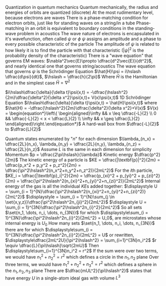 Quantization in quantum mechanics
	Quantum mechanically, the radius and energies of orbits are quantized (discrete)
	At the most rudimentary level, because electrons are waves
	There is a phase-matching condition for electron orbits, just like for standing waves on a string/in a tube
	Phase-matching in an orbit is equivalent to boundary conditions in the standing-wave problem in acoustics
	The wave nature of electrons is encapsulated in it's wavefunction, often called $\psi$ or $\phi$
	$\psi$ assigns an amplitude and a phase to every possible characteristic of the particle
	The amplitude of $\psi$ is related to how likely it is to find the particle with that characteristic ($|\psi|^2$ is the probability density of the characteristic)
	There is a "wave equation" that governs EM waves: $\nabla^2\vec{E}\propto \dfrac{d^2\vec{E}}{dt^2}$, and nearly identical one that governs string/acoustics
	The wave equation that governs $\psi$ is the Schrödinger Equation
		$\hat{H}\psi = i\hslash \dfrac{d\psi}{dt}$, $\hslash = \dfrac{h}{2\pi}$
		Where $\hat{H}$ is the Hamiltonian and in the simplest case $\hat{H} = \nabla^2$

$i\hslash\dfrac{\delta}{\delta t}\psi(x,t) = -\dfrac{\hslash^2}{2m}\dfrac{\delta^2}{\delta x^2}\psi(x,t)+ V(x)\psi(x,t)$ 1D Schrödinger Equation
	$i\hslash\dfrac{\delta}{\delta t}\psi(x,t) = \hat{H}\psi(x,t)$ where $\hat{H} = -\dfrac{\hslash^2}{2m}\dfrac{\delta^2}{\delta x^2}+V(x)$
	$V(x) = \begin{equation*}\left\{ \begin{aligned}\infty &&  x \leq \dfrac{-L}{2} \\ 0 &&  \dfrac{-L}{2} < x < \dfrac{L}{2} \\ \infty &&  x \geq \dfrac{L}{2} \end{aligned}\right.\end{equation*}$
	A hard-wall box from $\dfrac{-L}{2}$ to $\dfrac{L}{2}$

Quantum states enumerated by "$n$" for each dimension
	$\lambda_{n_x} = \dfrac{2L}{n_x}, \lambda_{n_y} = \dfrac{2L}{n_y}, \lambda_{n_z} = \dfrac{2L}{n_z}$
		Assume $L$ is the same in each dimension for simplicity
	Momentum $p = \dfrac{2\pi\hslash}{\lambda}$
	Kinetic energy $\dfrac{p^2}{2m}$
	The kinetic energy of a particle is $KE = \dfrac{|\textbf{p}|^2}{2m} = \dfrac{p_x^2 + p_y^2 + p_z^2}{2m} = \dfrac{\pi^2\hslash^2(n_x^2+n_y^2+n_z^2)}{2mL^2}$
	For the $i$th particle, $KE_i = \dfrac{|\textbf{p}_i|^2}{2m} = \dfrac{p_{xi}^2 + p_{yi}^2 + p_{zi}^2}{2m} = \dfrac{\pi^2\hslash^2(n_{xi}^2+n_{yi}^2+n_{zi}^2)}{2mL^2}$
	Internal energy of the gas is all the individual $KE$s added together:
		$\displaystyle U = \sum_{i = 1}^{N}\dfrac{\pi^2\hslash^2(n_{xi}^2+n_{yi}^2+n_{zi}^2)}{2mL^2}$ 
		$\displaystyle = \sum_{i = 1}^{N}\sum_{j \in \set{x,y,z}}\dfrac{\pi^2\hslash^2n_{ji}^2}{2mL^2}$
		$\displaystyle U = \sum_{i = 1}^{3N}\dfrac{\pi^2\hslash^2n_{i}^2}{2mL^2}$
	So all sets $\set{n_1, \dots, n_i, \dots, n_{3N}}$ for which $\displaystyle\sum_{i = 1}^{3N}\dfrac{\pi^2\hslash^2n_{i}^2}{2mL^2} = U_0$, are microstates whose internal energy is $U_0$
	How many sets $\set{n_1, \dots, n_i, \dots, n_{3N}}$ there are for which $\displaystyle\sum_{i = 1}^{3N}\dfrac{\pi^2\hslash^2n_{i}^2}{2mL^2} = U$
		or rewritten, $\displaystyle\dfrac{2mL^2U}{\pi^2\hslash^2} = \sum_{i=1}^{3N}n_i^2$
		$r \equiv \dfrac{L}{\pi\hslash}\sqrt{2mU}$
		Then $\displaystyle\sum_{i=1}^{3N}n_i^2 = r^2$
	If the sum were over two terms, we would have $n_1^2 + n_2^2 = r^2$ which defines a circle  in the $n_1, n_2$ plane
	Over three terms, we would have $n_1^2 + n_2^2 + n_3^2 = r^2$ which defines a sphere in the $n_1, n_2, n_3$ plane
	There are $\dfrac{mUL^2}{\pi\hslash^2}$ states that have energy $U$ in a single-atom ideal gas with volume $L^3$
	